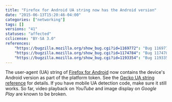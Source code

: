 ```yaml
---
title: "Firefox for Android UA string now has the Android version"
date: "2015-06-13T15:20:46-04:00"
categories: ["networking"]
tags: []
versions: "41"
statuses: "affected"
cclicense: "BY-SA 3.0"
references:
    "https://bugzilla.mozilla.org/show_bug.cgi?id=1169772": "Bug 1169772 - Add Android version number to Fennec UA String"
    "https://bugzilla.mozilla.org/show_bug.cgi?id=1174784": "Bug 1174784 - Youtube video playback broken with Android version in UA string"
    "https://bugzilla.mozilla.org/show_bug.cgi?id=1193354": "Bug 1193354 - play.google.com - No image appearing on Firefox for Android"
---
```

The user-agent (UA) string of [Firefox for Android](https://developer.mozilla.org/en-US/Firefox_for_Android) now contains the device's Android version as part of the platform token. See the [Gecko UA string reference](https://developer.mozilla.org/en-US/docs/Web/HTTP/Gecko_user_agent_string_reference#Android_%28version_41_and_above%29) for details. If you have mobile UA detection code, make sure it still works. So far, video playback on *YouTube* and image display on *Google Play* are known to be broken.
